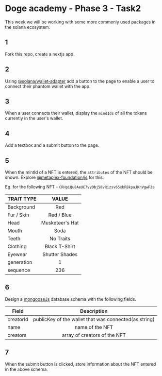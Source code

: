 # Doge academy - Phase 3 - Task2
This week we will be working with some more commonly used packages in the solana ecosystem.

## 1
Fork this repo, create a nextjs app.

## 2
Using [@solana/wallet-adapter](https://solana-labs.github.io/wallet-adapter/) add a button to the page to enable a user to connect their phantom wallet with the app.

## 3
When a user connects their wallet, display the `mindIds` of all the tokens currently in the user's wallet.

## 4
Add a textbox and a submit button to the page.

## 5
When the mintId of a NFT is entered, the `attributes` of the NFT should be shown. Explore [@metaplex-foundation/js](https://github.com/solana-labs/wallet-adapter) for this.

Eg. for the following NFT - `CRHpiQu8AeUC7vvDbj58vRizsv65xbRBkpaJKnVgwF2e`

| TRAIT TYPE | VALUE         |
|------------|:-------------:|
|Background  |Red            |
|Fur /  Skin |Red / Blue     |
|Head        |Musketeer's Hat|
|Mouth       |Soda           |
|Teeth       |No Traits      |
|Clothing    |Black T-Shirt  |
|Eyewear     |Shutter Shades |
|generation  |1              |
|sequence    |236            |

## 6
Design a [mongooseJs](https://mongoosejs.com/docs/guide.html) database schema with the following fields.

|Field | Description |
|------|:-----------:|
|creatorId|publicKey of the wallet that was connected(as string)|
|name|name of the NFT|
|creators|array of creators of the NFT|

## 7
When the submit button is clicked, store information about the NFT entered in the above schema.
